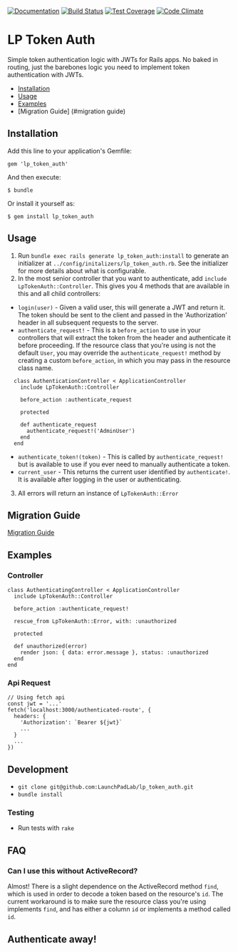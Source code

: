 [![Documentation](http://img.shields.io/badge/docs-rdoc.info-blue.svg)](http://www.rubydoc.info/github/LaunchPadLab/lp_token_auth)
[![Build Status](https://travis-ci.org/LaunchPadLab/lp_token_auth.svg?branch=master)](https://travis-ci.org/LaunchPadLab/lp_token_auth)
[![Test Coverage](https://codeclimate.com/repos/593aabffc759c90269001912/badges/1e40a4f9bc94a46fc508/coverage.svg)](https://codeclimate.com/repos/593aabffc759c90269001912/coverage)
[![Code Climate](https://codeclimate.com/repos/593aabffc759c90269001912/badges/1e40a4f9bc94a46fc508/gpa.svg)](https://codeclimate.com/repos/593aabffc759c90269001912/feed)

# LP Token Auth
Simple token authentication logic with JWTs for Rails apps. No baked in routing, just the barebones logic you need to implement token authentication with JWTs.

* [Installation](#installation)
* [Usage](#usage)
* [Examples](#examples)
* [Migration Guide] (#migration guide)

## Installation
Add this line to your application's Gemfile:

`gem 'lp_token_auth'`

And then execute:

`$ bundle`

Or install it yourself as:

`$ gem install lp_token_auth`

## Usage
1. Run `bundle exec rails generate lp_token_auth:install` to generate an initializer at `../config/initalizers/lp_token_auth.rb`. See the initializer for more details about what is configurable.
2. In the most senior controller that you want to authenticate, add `include LpTokenAuth::Controller`. This gives you 4 methods that are available in this and all child controllers:
  + `login(user)` - Given a valid user, this will generate a JWT and return it. The token should be sent to the client and passed in the 'Authorization' header in all subsequent requests to the server.
  + `authenticate_request!` - This is a `before_action` to use in your controllers that will extract the token from the header and authenticate it before proceeding. If the resource class that you're using is not the default `User`, you may override the `authenticate_request!` method by creating a custom `before_action`, in which you may pass in the resource class name.

  ```
    class AuthenticationController < ApplicationController
      include LpTokenAuth::Controller

      before_action :authenticate_request

      protected

      def authenticate_request
        authenticate_request!('AdminUser')
      end
    end
  ```
  + `authenticate_token!(token)` - This is called by `authenticate_request!` but is available to use if you ever need to manually authenticate a token.
  + `current_user` - This returns the current user identified by `authenticate!`. It is available after logging in the user or authenticating.
3. All errors will return an instance of `LpTokenAuth::Error`

## Migration Guide
[Migration Guide](https://github.com/LaunchPadLab/lp_token_auth/blob/master/migration-guide/migration-guide.md)

## Examples
### Controller
```
class AuthenticatingController < ApplicationController
  include LpTokenAuth::Controller

  before_action :authenticate_request!

  rescue_from LpTokenAuth::Error, with: :unauthorized

  protected

  def unauthorized(error)
    render json: { data: error.message }, status: :unauthorized
  end
end
```

### Api Request
```
// Using fetch api
const jwt = '...'
fetch('localhost:3000/authenticated-route', {
  headers: {
    'Authorization': `Bearer ${jwt}`
    ...
  }
  ...
})
```

## Development
+ `git clone git@github.com:LaunchPadLab/lp_token_auth.git`
+ `bundle install`

### Testing
+ Run tests with `rake`

## FAQ

### Can I use this without ActiveRecord?

Almost! There is a slight dependence on the ActiveRecord method `find`, which is used in order to decode a token based on the resource's `id`. The current workaround is to make sure the resource class you're using implements `find`, and has either a column `id` or implements a method called `id`.

## Authenticate away!
